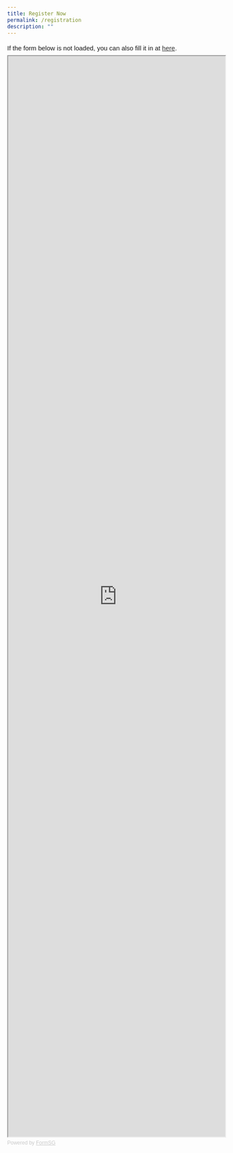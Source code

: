 ```yaml
---
title: Register Now
permalink: /registration
description: ""
---
```

<div style="font-family:Sans-Serif;font-size:15px;color:#000;opacity:0.9;padding-top:5px;padding-bottom:8px">If the form below is not loaded, you can also fill it in at <a href="https://form.gov.sg/62ea28689b241b001219d8c3">here</a>.</div>

<!-- Change the width and height values to suit you best -->
<iframe id="iframe" src="https://form.gov.sg/62ea28689b241b001219d8c3" style="width:100%;height:2500px"></iframe>

<div style="font-family:Sans-Serif;font-size:12px;color:#999;opacity:0.5;padding-top:5px">Powered by <a href="https://form.gov.sg" style="color: #999">FormSG</a></div>